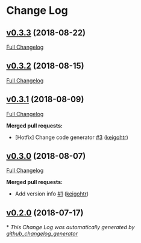 # Change Log

## [v0.3.3](https://github.com/drucker/drucker-grpc-proto/tree/v0.3.3) (2018-08-22)
[Full Changelog](https://github.com/drucker/drucker-grpc-proto/compare/v0.3.2...v0.3.3)

## [v0.3.2](https://github.com/drucker/drucker-grpc-proto/tree/v0.3.2) (2018-08-15)
[Full Changelog](https://github.com/drucker/drucker-grpc-proto/compare/v0.3.1...v0.3.2)

## [v0.3.1](https://github.com/drucker/drucker-grpc-proto/tree/v0.3.1) (2018-08-09)
[Full Changelog](https://github.com/drucker/drucker-grpc-proto/compare/v0.3.0...v0.3.1)

**Merged pull requests:**

- \[Hotfix\] Change code generator [\#3](https://github.com/drucker/drucker-grpc-proto/pull/3) ([keigohtr](https://github.com/keigohtr))

## [v0.3.0](https://github.com/drucker/drucker-grpc-proto/tree/v0.3.0) (2018-08-07)
[Full Changelog](https://github.com/drucker/drucker-grpc-proto/compare/v0.2.0...v0.3.0)

**Merged pull requests:**

- Add version info [\#1](https://github.com/drucker/drucker-grpc-proto/pull/1) ([keigohtr](https://github.com/keigohtr))

## [v0.2.0](https://github.com/drucker/drucker-grpc-proto/tree/v0.2.0) (2018-07-17)


\* *This Change Log was automatically generated by [github_changelog_generator](https://github.com/skywinder/Github-Changelog-Generator)*